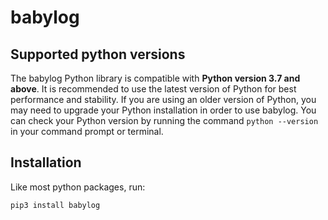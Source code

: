 # babylog
## Supported python versions
The babylog Python library is compatible with **Python version 3.7 and above**. It is recommended to use the latest version of Python for best performance and stability. If you are using an older version of Python, you may need to upgrade your Python installation in order to use babylog. You can check your Python version by running the command `python --version` in your command prompt or terminal.

## Installation
Like most python packages, run: 

```bash
pip3 install babylog
```
